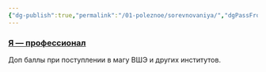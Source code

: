 ```yaml
---
{"dg-publish":true,"permalink":"/01-poleznoe/sorevnovaniya/","dgPassFrontmatter":true}
---
```


### [Я — профессионал](https://yandex.ru/profi/)
Доп баллы при поступлении в магу ВШЭ и других институтов.